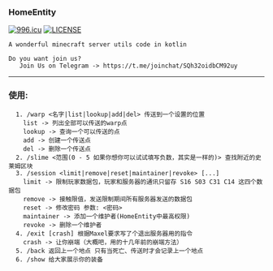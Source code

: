### HomeEntity 

[![996.icu](https://img.shields.io/badge/link-996.icu-red.svg)](https://996.icu)
[![LICENSE](https://img.shields.io/badge/license-Anti%20996-blue.svg)](https://github.com/996icu/996.ICU/blob/master/LICENSE)

```
A wonderful minecraft server utils code in kotlin

Do you want join us? 
   Join Us on Telegram -> https://t.me/joinchat/SQh32oidbCM92uy
```
---
### 使用:
```
  1. /warp <名字|list|lookup|add|del> 传送到一个设置的位置
    list -> 列出全部可以传送的warp点
    lookup -> 查询一个可以传送的点
    add -> 创建一个传送点
    del -> 删除一个传送点
  2. /slime <范围(0 - 5 如果你想你可以试试填写负数，其实是一样的)> 查找附近的史莱姆区块
  3. /session <limit|remove|reset|maintainer|revoke> [...]
    limit -> 限制玩家数据包，玩家和服务器的通讯只留存 S16 S03 C31 C14 这四个数据包
    remove -> 接触限值，发送限制期间所有服务器发送的数据包
    reset -> 修改密码 参数: <密码>
    maintainer -> 添加一个维护者(HomeEntity中最高权限)
    revoke -> 删除一个维护者
  4. /exit [crash] 根据Maxel要求写了个退出服务器用的指令
    crash -> 让你崩端（大概吧，用的十几年前的崩端方法）
  5. /back 返回上一个地点 只有当死亡、传送时才会记录上一个地点
  6. /show 给大家展示你的装备
```

 